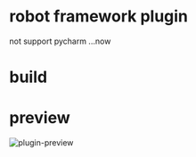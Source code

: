 # robot framework plugin

not support pycharm ...now
# build

# preview

<img src="/images/plugin-preview.png" alt="plugin-preview"/>
